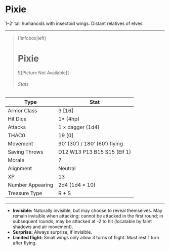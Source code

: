 # Pixie

1–2’ tall humanoids with insectoid wings. Distant relatives of elves.

------
> [!infobox|left] 
>  # Pixie 
>  ![[Picture Not Available]] 
>  ###### Stats 
| Type                    | Stat        |
| ---------------- | ------------------------------ | 
| Armor Class     | 3 [16]                        |
| Hit Dice         | 1* (4hp)                      |
| Attacks          | 1 × dagger (1d4)              |
| THAC0            | 19 [0]                        |
| Movement         | 90’ (30’) / 180’ (60’) flying |
| Saving Throws    | D12 W13 P13 B15 S15 (Elf 1)   |
| Morale           | 7                             |
| Alignment        | Neutral                       |
| XP               | 13                            |
| Number Appearing | 2d4 (1d4 × 10)                |
| Treasure Type    | R + S                         |

------

- **Invisible:** Naturally invisible, but may choose to reveal themselves. May remain invisible when attacking: cannot be attacked in the first round; in subsequent rounds, may be attacked at -2 to hit (locatable by faint shadows and air movement).
- **Surprise:** Always surprise, if invisible.
- **Limited flight:** Small wings only allow 3 turns of flight. Must rest 1 turn after flying.